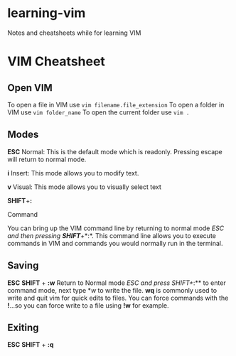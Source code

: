 # learning-vim
Notes and cheatsheets while for learning VIM

# VIM Cheatsheet

## Open VIM

To open a file in VIM use `vim filename.file_extension`
To open a folder in VIM use `vim folder_name`
To open the current folder use `vim .`

## Modes

**ESC**
Normal: This is the default mode which is readonly. Pressing escape will return to normal mode.

**i**
Insert: This mode allows you to modify text.

**v**
Visual: This mode allows you to visually select text

**SHIFT**+**:**

Command

You can bring up the VIM command line by returning to normal mode **ESC* and then pressing **SHIFT**+**:*. This command line allows you to execute commands in VIM and commands you would normally run in the terminal.

## Saving

**ESC** **SHIFT** + **:w**
Return to Normal mode **ESC* and press **SHIFT*+**:** to enter command mode, next type **w* to write the file. **wq** is commonly used to write and quit vim for quick edits to files. You can force commands with the **!**...so you can force write to a file using **!w** for example.

## Exiting

**ESC** **SHIFT** + **:q**






